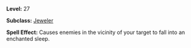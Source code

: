 <!-- TITLE: Spell: Glitterfreeze -->
<!-- SUBTITLE:  -->

**Level:** 27

**Subclass:** [Jeweler](jeweler)

**Spell Effect:** Causes enemies in the vicinity of your target to fall into an enchanted sleep.